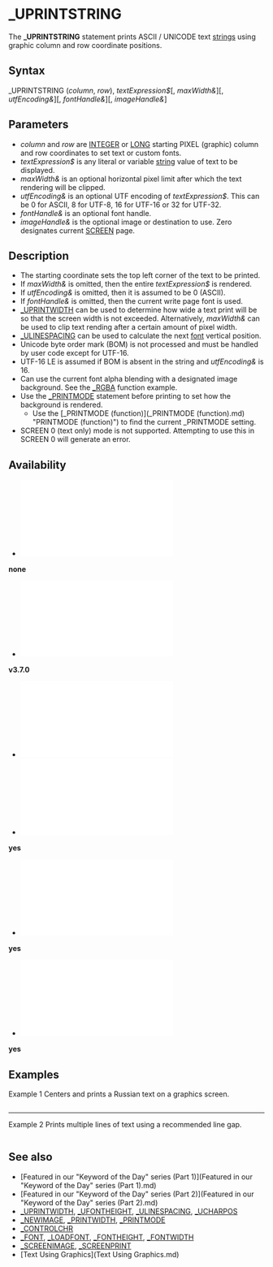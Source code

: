 # _UPRINTSTRING

The **_UPRINTSTRING** statement prints ASCII / UNICODE text [strings](strings.md) using graphic column and row coordinate positions.

  

## Syntax

_UPRINTSTRING (*column*, *row*), *textExpression$*[, *maxWidth&*][, *utfEncoding&*][, *fontHandle&*][, *imageHandle&*]
  

## Parameters

* *column* and *row* are [INTEGER](INTEGER.md) or [LONG](LONG.md) starting PIXEL (graphic) column and row coordinates to set text or custom fonts.
* *textExpression$* is any literal or variable [string](string.md) value of text to be displayed.
* *maxWidth&* is an optional horizontal pixel limit after which the text rendering will be clipped.
* *utfEncoding&* is an optional UTF encoding of *textExpression$*. This can be 0 for ASCII, 8 for UTF-8, 16 for UTF-16 or 32 for UTF-32.
* *fontHandle&* is an optional font handle.
* *imageHandle&* is the optional image or destination to use. Zero designates current [SCREEN](SCREEN.md) page.

  

## Description

* The starting coordinate sets the top left corner of the text to be printed.
* If *maxWidth&* is omitted, then the entire *textExpression$* is rendered.
* If *utfEncoding&* is omitted, then it is assumed to be 0 (ASCII).
* If *fontHandle&* is omitted, then the current write page font is used.
* [_UPRINTWIDTH](_UPRINTWIDTH.md) can be used to determine how wide a text print will be so that the screen width is not exceeded. Alternatively, *maxWidth&* can be used to clip text rending after a certain amount of pixel width.
* [_ULINESPACING](_ULINESPACING.md) can be used to calculate the next [font](font.md) vertical position.
* Unicode byte order mark (BOM) is not processed and must be handled by user code except for UTF-16.
* UTF-16 LE is assumed if BOM is absent in the string and *utfEncoding&* is 16.
* Can use the current font alpha blending with a designated image background. See the [_RGBA](_RGBA.md) function example.
* Use the [_PRINTMODE](_PRINTMODE.md) statement before printing to set how the background is rendered.
	+ Use the [_PRINTMODE (function)](_PRINTMODE (function).md) "PRINTMODE (function)") to find the current _PRINTMODE setting.
* SCREEN 0 (text only) mode is not supported. Attempting to use this in SCREEN 0 will generate an error.

  

## Availability

* [![none](![none.md)](File:Qb64.png "none")

**none**
* [![v3.7.0](![v3.7.0.md)](File:Qbpe.png "v3.7.0")

**v3.7.0**
* [![Apix.png](![Apix.png.md)](File:Apix.png)
* [![yes](![yes.md)](File:Win.png "yes")

**yes**
* [![yes](![yes.md)](File:Lnx.png "yes")

**yes**
* [![yes](![yes.md)](File:Osx.png "yes")

**yes**

  

## Examples

Example 1
Centers and prints a Russian text on a graphics screen.

``` [OPTION](OPTION.md) [_EXPLICIT](_EXPLICIT.md)  [SCREEN](SCREEN.md) [_NEWIMAGE](_NEWIMAGE.md)(800, 600, 32)  [DIM](DIM.md) fh [AS](AS.md) [LONG](LONG.md): fh = [_LOADFONT](_LOADFONT.md)("cyberbit.ttf", 21) [IF](IF.md) fh <= 0 [THEN](THEN.md)     [PRINT](PRINT.md) "Failed to load font file!"     [END](END.md) [END IF](END IF.md)  [_FONT](_FONT.md) fh  [RESTORE](RESTORE.md) text_data [DIM](DIM.md) myString [AS](AS.md) [STRING](STRING.md): myString = LoadUData$  _UPRINTSTRING ([_WIDTH](_WIDTH.md) "WIDTH (function)") \ 2 - [_UPRINTWIDTH](_UPRINTWIDTH.md)(myString, 8, fh) \ 2, [_HEIGHT](_HEIGHT.md) \ 2 - [_UFONTHEIGHT](_UFONTHEIGHT.md) \ 2), myString, [_WIDTH](_WIDTH.md) "WIDTH (function)"), 8  [END](END.md)  text_data: [DATA](DATA.md) 6F,D0,91,D1,8B,D1,81,D1,82,D1,80,D0,B0,D1,8F,20,D0,BA,D0,BE,D1,80,D0,B8,D1 [DATA](DATA.md) 87,D0,BD,D0,B5,D0,B2,D0,B0,D1,8F,20,D0,BB,D0,B8,D1,81,D0,B0,20,D0,BF,D0,B5 [DATA](DATA.md) D1,80,D0,B5,D0,BF,D1,80,D1,8B,D0,B3,D0,B8,D0,B2,D0,B0,D0,B5,D1,82,20,D1,87 [DATA](DATA.md) D0,B5,D1,80,D0,B5,D0,B7,20,D0,BB,D0,B5,D0,BD,D0,B8,D0,B2,D1,83,D1,8E,20,D1 [DATA](DATA.md) 81,D0,BE,D0,B1,D0,B0,D0,BA,D1,83,2E  [FUNCTION](FUNCTION.md) LoadUData$     [DIM](DIM.md) [AS](AS.md) [_UNSIGNED](_UNSIGNED.md) [LONG](LONG.md) i, s     [DIM](DIM.md) d [AS](AS.md) [STRING](STRING.md)     [DIM](DIM.md) buffer [AS](AS.md) [STRING](STRING.md)      [READ](READ.md) d     s = [VAL](VAL.md)("&h" + d)     buffer = [SPACE$](SPACE$.md)(s)      [FOR](FOR.md) i = 1 [TO](TO.md) s         [READ](READ.md) d         [ASC](ASC.md)(buffer, i) = [VAL](VAL.md)("&h" + d)     [NEXT](NEXT.md)      LoadUData = buffer [END FUNCTION](END FUNCTION.md)  
```

---

Example 2
Prints multiple lines of text using a recommended line gap.

``` [OPTION](OPTION.md) [_EXPLICIT](_EXPLICIT.md)  [SCREEN](SCREEN.md) [_NEWIMAGE](_NEWIMAGE.md)(800, 600, 32)  [DIM](DIM.md) fh [AS](AS.md) [LONG](LONG.md): fh = [_LOADFONT](_LOADFONT.md)("LHANDW.TTF", 23) [IF](IF.md) fh <= 0 [THEN](THEN.md)     [PRINT](PRINT.md) "Failed to load font file!"     [END](END.md) [END IF](END IF.md)  [_FONT](_FONT.md) fh  [CLS](CLS.md) , [_RGB32](_RGB32.md)(200, 200, 200) [COLOR](COLOR.md) [_RGB32](_RGB32.md)(0, 0, 0) [_PRINTMODE](_PRINTMODE.md) [_KEEPBACKGROUND](_KEEPBACKGROUND.md)  [DIM](DIM.md) l [AS](AS.md) [STRING](STRING.md), i [AS](AS.md) [LONG](LONG.md) [FOR](FOR.md) i = 0 [TO](TO.md) 4     [READ](READ.md) l     _UPRINTSTRING (0, [_ULINESPACING](_ULINESPACING.md) * i), l [NEXT](NEXT.md)  [END](END.md)  [DATA](DATA.md) "We are not now that strength which in old days" [DATA](DATA.md) "Moved earth and heaven; that which we are,we are;" [DATA](DATA.md) "One equal temper of heroic hearts," [DATA](DATA.md) "Made weak by time and fate,but strong in will" [DATA](DATA.md) "To strive,to seek,to find,and not to yield."  
```

  

## See also

* [Featured in our "Keyword of the Day" series (Part 1)](Featured in our "Keyword of the Day" series (Part 1).md)
* [Featured in our "Keyword of the Day" series (Part 2)](Featured in our "Keyword of the Day" series (Part 2).md)
* [_UPRINTWIDTH](_UPRINTWIDTH.md), [_UFONTHEIGHT](_UFONTHEIGHT.md), [_ULINESPACING](_ULINESPACING.md), [_UCHARPOS](_UCHARPOS.md)
* [_NEWIMAGE](_NEWIMAGE.md), [_PRINTWIDTH](_PRINTWIDTH.md), [_PRINTMODE](_PRINTMODE.md)
* [_CONTROLCHR](_CONTROLCHR.md)
* [_FONT](_FONT.md), [_LOADFONT](_LOADFONT.md), [_FONTHEIGHT](_FONTHEIGHT.md), [_FONTWIDTH](_FONTWIDTH.md)
* [_SCREENIMAGE](_SCREENIMAGE.md), [_SCREENPRINT](_SCREENPRINT.md)
* [Text Using Graphics](Text Using Graphics.md)

  
